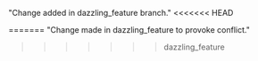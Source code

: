 "Change added in dazzling_feature branch."
<<<<<<< HEAD

=======
"Change made in dazzling_feature to provoke conflict."
>>>>>>> dazzling_feature
